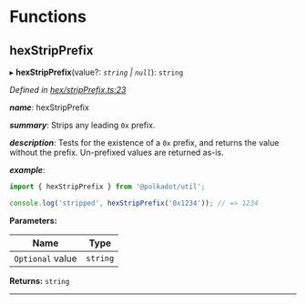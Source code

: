 

# Functions

<a id="hexstripprefix"></a>

##  hexStripPrefix

▸ **hexStripPrefix**(value?: *`string` | `null`*): `string`

*Defined in [hex/stripPrefix.ts:23](https://github.com/polkadot-js/common/blob/74b37cf/packages/util/src/hex/stripPrefix.ts#L23)*

*__name__*: hexStripPrefix

*__summary__*: Strips any leading `0x` prefix.

*__description__*: Tests for the existence of a `0x` prefix, and returns the value without the prefix. Un-prefixed values are returned as-is.

*__example__*:   

```javascript
import { hexStripPrefix } from '@polkadot/util';

console.log('stripped', hexStripPrefix('0x1234')); // => 1234
```

**Parameters:**

| Name | Type |
| ------ | ------ |
| `Optional` value | `string` | `null` |

**Returns:** `string`

___

